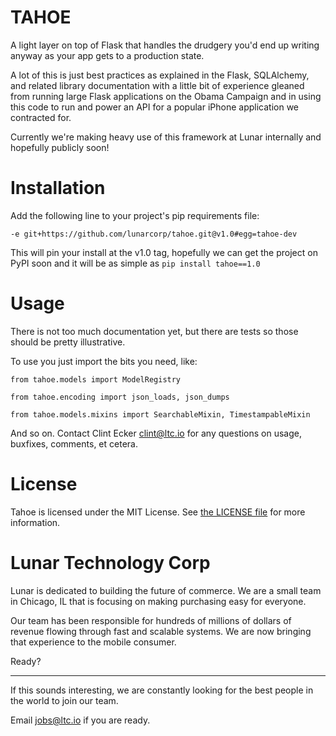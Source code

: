 TAHOE
=====

A light layer on top of Flask that handles the drudgery you'd end up writing anyway as your app gets to a production state.

A lot of this is just best practices as explained in the Flask, SQLAlchemy, and related library documentation with a little bit of experience gleaned from running large Flask applications on the Obama Campaign and in using this code to run and power an API for a popular iPhone application we contracted for.

Currently we're making heavy use of this framework at Lunar internally and hopefully publicly soon!

Installation
============

Add the following line to your project's pip requirements file:

```
-e git+https://github.com/lunarcorp/tahoe.git@v1.0#egg=tahoe-dev
```

This will pin your install at the v1.0 tag, hopefully we can get the project
on PyPI soon and it will be as simple as `pip install tahoe==1.0`


Usage
=====

There is not too much documentation yet, but there are tests so those should be pretty illustrative.

To use you just import the bits you need, like:

```
from tahoe.models import ModelRegistry
```

```
from tahoe.encoding import json_loads, json_dumps
```

```
from tahoe.models.mixins import SearchableMixin, TimestampableMixin
```

And so on. Contact Clint Ecker <clint@ltc.io> for any questions on usage, buxfixes, comments, et cetera.

License
=======

Tahoe is licensed under the MIT License. See [the LICENSE file](LICENSE) for more information.

Lunar Technology Corp
=====================

Lunar is dedicated to building the future of commerce. We are a small team in Chicago, IL that is focusing on making purchasing easy for everyone.

Our team has been responsible for hundreds of millions of dollars of revenue flowing through fast and scalable systems. We are now bringing that experience to the mobile consumer. 

Ready? 

---

If this sounds interesting, we are constantly looking for the best people in the world to join our team. 

Email [jobs@ltc.io](mailto:jobs@ltc.io) if you are ready. 

